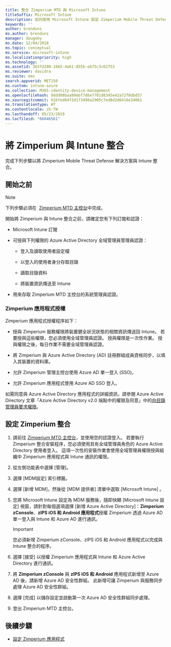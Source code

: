 ```yaml
---
title: 整合 Zimperium MTD 與 Microsoft Intune
titleSuffix: Microsoft Intune
description: 如何使用 Microsoft Intune 設定 Zimperium Mobile Threat Defense (MTD) 解決方案，來控制行動裝置對公司資源的存取。
keywords: ''
author: brenduns
ms.author: brenduns
manager: dougeby
ms.date: 12/04/2018
ms.topic: conceptual
ms.service: microsoft-intune
ms.localizationpriority: high
ms.technology: ''
ms.assetid: 363fd280-1865-4a61-855b-eb75c3c62753
ms.reviewer: davidra
ms.suite: ems
search.appverid: MET150
ms.custom: intune-azure
ms.collection: M365-identity-device-management
ms.openlocfilehash: 9ddd08baa99ebf7d6e7701d8345e42a72f0dbd57
ms.sourcegitcommit: 916fed64f3d173498a2905c7ed8d2d6416e34061
ms.translationtype: HT
ms.contentlocale: zh-TW
ms.lasthandoff: 05/23/2019
ms.locfileid: "66046561"
---
```

# <a name="integrate-zimperium-with-intune"></a>將 Zimperium 與 Intune 整合

完成下列步驟以將 Zimperium Mobile Threat Defense 解決方案與 Intune 整合。

## <a name="before-you-begin"></a>開始之前

> [!NOTE]
> 下列步驟必須在  [Zimperium MTD 主控台](https://sso.zimperium.com/signon/aad/)中完成。

開始將 Zimperium 與 Intune 整合之前，請確定您有下列訂閱和認證：

-   Microsoft Intune 訂閱

-   可授與下列權限的 Azure Active Directory 全域管理員管理員認證：

    -   登入及讀取使用者設定檔

    -   以登入的使用者身分存取目錄

    -   讀取目錄資料

    -   將裝置資訊傳送至 Intune

-   用來存取 Zimperium MTD 主控台的系統管理員認證。

### <a name="zimperium-app-authorization"></a>Zimperium 應用程式授權

Zimperium 應用程式授權程序如下：

-   授與 Zimperium 服務權限將裝置健全狀況狀態的相關資訊傳送回 Intune。 若要授與這些權限，您必須使用全域管理員認證。 授與權限是一次性作業。 授與權限之後，每日作業不需要全域管理員認證。

-   將 Zimperium 與 Azure Active Directory (AD) 註冊群組成員資格同步，以填入其裝置的資料庫。

-   允許 Zimperium 管理主控台使用 Azure AD 單一登入 (SSO)。

-   允許 Zimperium 應用程式使用 Azure AD SSO 登入。

如需同意與 Azure Active Directory 應用程式的詳細資訊，請參閱 Azure Active Directory 文章「Azure Active Directory v2.0 端點中的權限及同意」中的[向目錄管理員要求權限](https://docs.microsoft.com/azure/active-directory/develop/v2-permissions-and-consent#request-the-permissions-from-a-directory-admin)。


## <a name="to-set-up-zimperium-integration"></a>設定 Zimperium 整合

1.  請前往 [Zimperium MTD 主控台](https://sso.zimperium.com/signon/aad/)，並使用您的認證登入。 若要執行 Zimperium 整合安裝程序，您必須使用具有全域管理員角色的 Azure Active Directory 使用者登入。 這項一次性的安裝作業會使用全域管理員權限授與組織中 Zimperium 應用程式與 Intune 通訊的權限。 

2.  從左側功能表中選擇 [管理]。

3.  選擇 [MDM設定] 索引標籤。

4.  選擇 [新增 MDM]，然後從 [MDM 提供者] 清單中選取 [Microsoft Intune] 。

5.  您將 Microsoft Intune 設定為 MDM 服務後，隨即快顯 [Microsoft Intune 設定] 視窗，請針對每個選項選擇 [新增 Azure Active Directory]：**Zimperium zConsole**、**zIPS iOS 和 Android 應用程式**授權 Zimperium 透過 Azure AD 單一登入與 Intune 和 Azure AD 進行通訊。

    > [!IMPORTANT]  
    > 您必須新增 Zimperium zConsole、zIPS iOS 和 Android 應用程式以完成與 Intune 整合的程序。

6.  選擇 [接受] 以授權 Zimperium 應用程式與 Intune 和 Azure Active Directory 進行通訊。

7.  將 **Zimperium zConsole** 與 **zIPS iOS 和 Android** 應用程式新增至 Azure AD 後，請新增 Azure AD 安全性群組。 此新增可讓 Zimperium 與服務同步處理 Azure AD 安全性群組。

8.  選擇 [完成] 以儲存設定並啟動第一次 Azure AD 安全性群組同步處理。

9.  登出 Zimperium MTD 主控台。

## <a name="next-steps"></a>後續步驟

-   [設定 Zimperium 應用程式](mtd-apps-ios-app-configuration-policy-add-assign.md)
